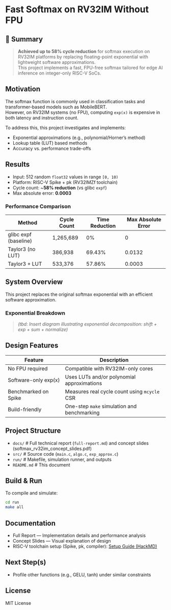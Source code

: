 # Fast Softmax on RV32IM Without FPU

## 📌 Summary
> **Achieved up to 58% cycle reduction** for softmax execution on RV32IM platforms by replacing floating-point exponential with lightweight software approximations.  
> This project implements a fast, FPU-free softmax tailored for edge AI inference on integer-only RISC-V SoCs.

## Motivation

The softmax function is commonly used in classification tasks and transformer-based models such as MobileBERT.  
However, on RV32IM systems (no FPU), computing `exp(x)` is expensive in both latency and instruction count.

To address this, this project investigates and implements:
- Exponential approximations (e.g., polynomial/Horner’s method)
- Lookup table (LUT) based methods
- Accuracy vs. performance trade-offs

## Results

- Input: 512 random `float32` values in range `[0, 10)`
- Platform: RISC-V Spike + pk (RV32IMZf toolchain)
- Cycle count: ~**58% reduction** (vs glibc `expf`)
- Max absolute error: **0.0003**

### Performance Comparison
| Method                | Cycle Count | Time Reduction | Max Absolute Error |
| --------------------- | ----------- | -------------- | -----------------  |
| glibc expf (baseline) | 1,265,689   | 0%             | 0                  |
| Taylor3 (no LUT)      | 386,938     | 69.43%         | 0.0132             |
| Taylor3 + LUT         | 533,376     | 57.86%         | 0.0003             |

## System Overview

This project replaces the original softmax exponential with an efficient software approximation.

### Exponential Breakdown

> *(tbd: Insert diagram illustrating exponential decomposition: shift + exp + sum + normalize)*

## Design Features

| Feature                  | Description                                               |
|--------------------------|-----------------------------------------------------------|
| No FPU required          | Compatible with RV32IM-only cores                         |
| Software-only exp(x)     | Uses LUTs and/or polynomial approximations                |
| Benchmarked on Spike     | Measures real cycle count using `mcycle` CSR             |
| Build-friendly           | One-step `make` simulation and benchmarking               |

## Project Structure

- `docs/` # Full technical report (`full-report.md`) and concept slides (softmax_rv32im_concept_slides.pdf)  
- `src/`  # Source code (`main.c`, `algo.c`, `exp_approx.c`)  
- `run/`  # Makefile, simulation runner, and outputs  
- `README.md` # This document  

## Build & Run

To compile and simulate:
```bash
cd run
make all
```

## Documentation
- Full Report — Implementation details and performance analysis
- Concept Slides — Visual explanation of design
- RISC-V toolchain setup (Spike, pk, compiler): [Setup Guide (HackMD)](https://hackmd.io/Ouj3SnvZTQ-1iiaWfvpPMQ)

## Next Step(s)
- Profile other functions (e.g., GELU, tanh) under similar constraints

## License
MIT License
